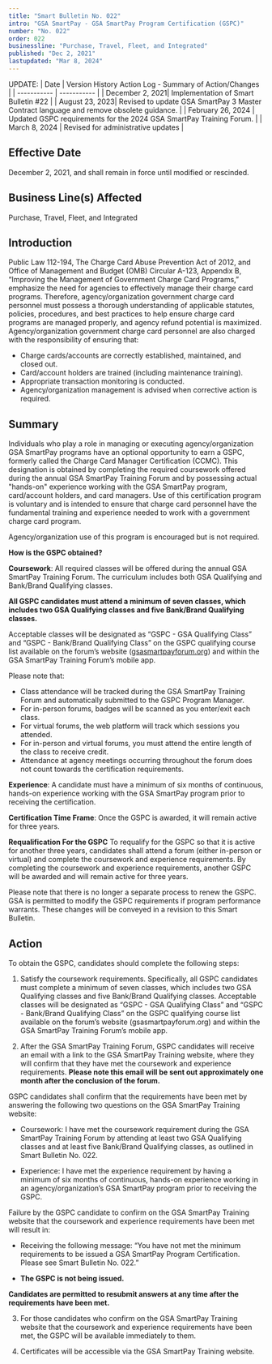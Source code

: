 ```yaml
---
title: "Smart Bulletin No. 022"
intro: "GSA SmartPay - GSA SmartPay Program Certification (GSPC)"
number: "No. 022"
order: 022
businessline: "Purchase, Travel, Fleet, and Integrated"
published: "Dec 2, 2021"
lastupdated: "Mar 8, 2024"
---
```


UPDATE:
| Date | Version History Action Log - Summary of Action/Changes |
| ----------- | ----------- |
| December 2, 2021| Implementation of Smart Bulletin #22 |
| August 23, 2023| Revised to update GSA SmartPay 3 Master Contract language and remove obsolete guidance. |
| February 26, 2024 | Updated GSPC requirements for the 2024 GSA SmartPay Training Forum. |
| March 8, 2024 | Revised for administrative updates |

## Effective Date

December 2, 2021, and shall remain in force until modified or rescinded. 

## Business Line(s) Affected

Purchase, Travel, Fleet, and Integrated

## Introduction

Public Law 112-194, The Charge Card Abuse Prevention Act of 2012, and Office of Management and Budget (OMB) Circular A-123, Appendix B, “Improving the Management of Government Charge Card Programs,” emphasize the need for agencies to effectively manage their charge card programs. Therefore, agency/organization government charge card personnel must possess a thorough understanding of applicable statutes, policies, procedures, and best practices to help ensure charge card programs are managed properly, and agency refund potential is maximized. Agency/organization government charge card personnel are also charged with the responsibility of ensuring that:
- Charge cards/accounts are correctly established, maintained, and closed out.
- Card/account holders are trained (including maintenance training).
- Appropriate transaction monitoring is conducted.
- Agency/organization management is advised when corrective action is required. 

## Summary

Individuals who play a role in managing or executing agency/organization GSA SmartPay programs have an optional opportunity to earn a GSPC, formerly called the Charge Card Manager Certification (CCMC). This designation is obtained by completing the required coursework offered during the annual GSA SmartPay Training Forum and by possessing actual "hands-on" experience working with the GSA SmartPay program, card/account holders, and card managers. Use of this certification program is voluntary and is intended to ensure that charge card personnel have the fundamental training and experience needed to work with a government charge card program. 

Agency/organization use of this program is encouraged but is not required.

**How is the GSPC obtained?**

**Coursework**: All required classes will be offered during the annual GSA SmartPay Training Forum. The curriculum includes both GSA Qualifying and Bank/Brand Qualifying classes. 

**All GSPC candidates must attend a minimum of seven classes, which includes two GSA Qualifying classes and five Bank/Brand Qualifying classes.**

Acceptable classes will be designated as “GSPC - GSA Qualifying Class” and “GSPC - Bank/Brand Qualifying Class” on the GSPC qualifying course list available on the forum’s website ([gsasmartpayforum.org](https://www.gsasmartpayforum.org)) and within the GSA SmartPay Training Forum’s mobile app. 


Please note that:
- Class attendance will be tracked during the GSA SmartPay Training Forum and automatically submitted to the GSPC Program Manager. 
- For in-person forums, badges will be scanned as you enter/exit each class. 
- For virtual forums, the web platform will track which sessions you attended. 
- For in-person and virtual forums, you must attend the entire length of the class to receive credit. 
- Attendance at agency meetings occurring throughout the forum does not count towards the certification requirements. 

**Experience**: A candidate must have a minimum of six months of continuous, hands-on experience working with the GSA SmartPay program prior to receiving the certification. 

**Certification Time Frame**: Once the GSPC is awarded, it will remain active for three years. 

**Requalification For the GSPC**
To requalify for the GSPC so that it is active for another three years, candidates shall attend a forum (either in-person or virtual) and complete the coursework and experience requirements. By completing the coursework and experience requirements, another GSPC will be awarded and will remain active for three years.

Please note that there is no longer a separate process to renew the GSPC. 
GSA is permitted to modify the GSPC requirements if program performance warrants. These changes will be conveyed in a revision to this Smart Bulletin. 

## Action

To obtain the GSPC, candidates should complete the following steps: 
1. Satisfy the coursework requirements. Specifically, all GSPC candidates must complete a minimum of seven classes, which includes two GSA Qualifying classes and five Bank/Brand Qualifying classes.
Acceptable classes will be designated as “GSPC - GSA Qualifying Class” and “GSPC - Bank/Brand Qualifying Class” on the GSPC qualifying course list available on the forum’s website (gsasmartpayforum.org) and within the GSA SmartPay Training Forum’s mobile app. 

2. After the GSA SmartPay Training Forum, GSPC candidates will receive an email with a link to the GSA SmartPay Training website, where they will confirm that they have met the coursework and experience requirements. **Please note this email will be sent out approximately one month after the conclusion of the forum.**

 GSPC candidates shall confirm that the requirements have been met by answering the following two questions on the GSA SmartPay Training website: 

- Coursework: I have met the coursework requirement during the GSA SmartPay Training Forum by attending at least two GSA Qualifying classes and at least five Bank/Brand Qualifying classes, as outlined in Smart Bulletin No. 022.

- Experience: I have met the experience requirement by having a minimum of six months of continuous, hands-on experience working in an agency/organization’s GSA SmartPay program prior to receiving the GSPC.

Failure by the GSPC candidate to confirm on the GSA SmartPay Training website that the coursework and experience requirements have been met will result in:
- Receiving the following message: “You have not met the minimum requirements to be issued a GSA SmartPay Program Certification. Please see Smart Bulletin No. 022.” 

- **The GSPC is not being issued.**

 **Candidates are permitted to resubmit answers at any time after the requirements have been met.**
 
3. For those candidates who confirm on the GSA SmartPay Training website that the coursework and experience requirements have been met, the GSPC will be available immediately to them.

4. Certificates will be accessible via the GSA SmartPay Training website.
